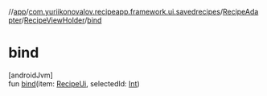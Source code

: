 //[app](../../../../index.md)/[com.yuriikonovalov.recipeapp.framework.ui.savedrecipes](../../index.md)/[RecipeAdapter](../index.md)/[RecipeViewHolder](index.md)/[bind](bind.md)

# bind

[androidJvm]\
fun [bind](bind.md)(item: [RecipeUi](../../../com.yuriikonovalov.recipeapp.presentation.model/-recipe-ui/index.md), selectedId: [Int](https://kotlinlang.org/api/latest/jvm/stdlib/kotlin/-int/index.html))
